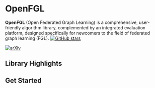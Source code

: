 # OpenFGL

**OpenFGL** (Open Federated Graph Learning) is a comprehensive, user-friendly algorithm library, complemented by an integrated evaluation platform, designed specifically for newcomers to the field of federated graph learning (FGL).
[![GitHub stars](https://img.shields.io/github/stars/zyl24/OpenFGL.svg?style=social&label=Stars)](https://github.com/zyl24/OpenFGL)

 [![arXiv](https://img.shields.io/badge/arXiv-2312.04992-b31b1b.svg)](https://arxiv.org/abs/2312.04992)


## Library Highlights

## Get Started